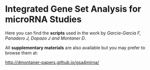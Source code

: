 Integrated Gene Set Analysis for microRNA Studies
=================================================

Here you can find the __scripts__ used in the work by _Garcia-Garcia F, Panadero J, Dopazo J and Montaner D_.

All __supplementary materials__ are also available but you may prefer to browse them at:

<http://dmontaner-papers.github.io/gsa4mirna/>
